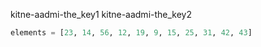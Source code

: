 kitne-aadmi-the_key1
kitne-aadmi-the_key2



```python
elements = [23, 14, 56, 12, 19, 9, 15, 25, 31, 42, 43]
```